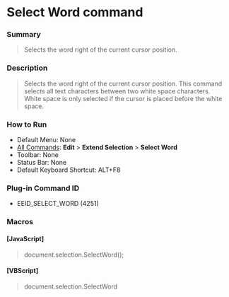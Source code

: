 # Select Word command

### Summary

> Selects the word right of the current cursor position.

### Description

> Selects the word right of the current cursor position. This command selects
> all text characters between two white space characters.  White space is
> only selected if the cursor is placed before the white space.

### How to Run

- Default Menu: None
- [All Commands](../tools/all_commands): **Edit** \> **Extend Selection**
\> **Select Word**
- Toolbar: None
- Status Bar: None
- Default Keyboard Shortcut: ALT+F8

### Plug-in Command ID

- EEID\_SELECT\_WORD (4251)

### Macros

#### \[JavaScript\]

> document.selection.SelectWord();

#### \[VBScript\]

> document.selection.SelectWord
